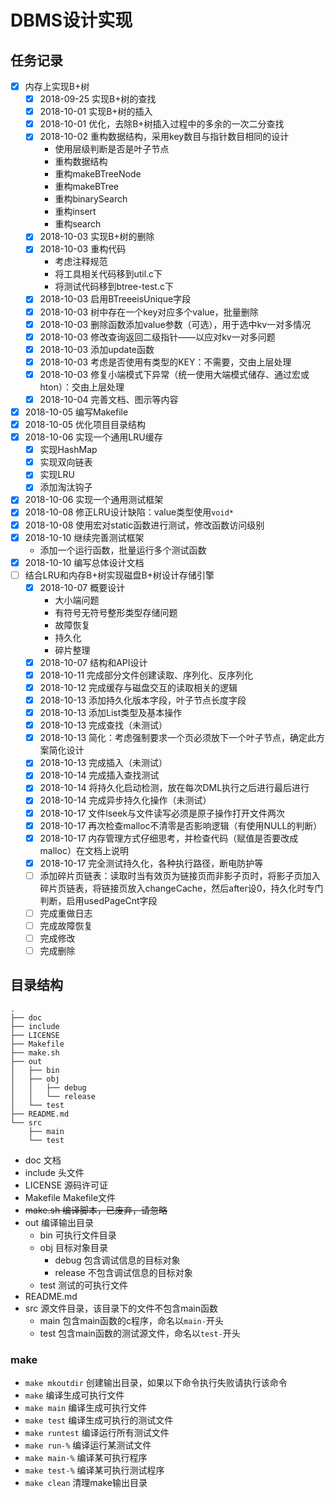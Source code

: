 # DBMS设计实现

## 任务记录

* [x] 内存上实现B+树
  * [x] 2018-09-25 实现B+树的查找
  * [x] 2018-10-01 实现B+树的插入
  * [x] 2018-10-01 优化，去除B+树插入过程中的多余的一次二分查找
  * [x] 2018-10-02 重构数据结构，采用key数目与指针数目相同的设计
    * 使用层级判断是否是叶子节点
    * 重构数据结构
    * 重构makeBTreeNode
    * 重构makeBTree
    * 重构binarySearch
    * 重构insert
    * 重构search
  * [x] 2018-10-03 实现B+树的删除
  * [x] 2018-10-03 重构代码
    * 考虑注释规范
    * 将工具相关代码移到util.c下
    * 将测试代码移到btree-test.c下
  * [x] 2018-10-03 启用BTreeeisUnique字段
  * [x] 2018-10-03 树中存在一个key对应多个value，批量删除
  * [x] 2018-10-03 删除函数添加value参数（可选），用于选中kv一对多情况
  * [x] 2018-10-03 修改查询返回二级指针——以应对kv一对多问题
  * [x] 2018-10-03 添加update函数
  * [x] 2018-10-03 考虑是否使用有类型的KEY：不需要，交由上层处理
  * [x] 2018-10-03 修复小端模式下异常（统一使用大端模式储存、通过宏或hton）：交由上层处理
  * [x] 2018-10-04 完善文档、图示等内容
* [x] 2018-10-05 编写Makefile
* [x] 2018-10-05 优化项目目录结构
* [x] 2018-10-06 实现一个通用LRU缓存
  * [x] 实现HashMap
  * [x] 实现双向链表
  * [x] 实现LRU
  * [x] 添加淘汰钩子
* [x] 2018-10-06 实现一个通用测试框架
* [x] 2018-10-08 修正LRU设计缺陷：value类型使用`void*`
* [x] 2018-10-08 使用宏对static函数进行测试，修改函数访问级别
* [x] 2018-10-10 继续完善测试框架
  * 添加一个运行函数，批量运行多个测试函数
* [x] 2018-10-10 编写总体设计文档
* [ ] 结合LRU和内存B+树实现磁盘B+树设计存储引擎
  * [x] 2018-10-07 概要设计
    * 大小端问题
    * 有符号无符号整形类型存储问题
    * 故障恢复
    * 持久化
    * 碎片整理
  * [x] 2018-10-07 结构和API设计
  * [x] 2018-10-11 完成部分文件创建读取、序列化、反序列化
  * [x] 2018-10-12 完成缓存与磁盘交互的读取相关的逻辑
  * [x] 2018-10-13 添加持久化版本字段，叶子节点长度字段
  * [x] 2018-10-13 添加List类型及基本操作
  * [x] 2018-10-13 完成查找（未测试）
  * [x] 2018-10-13 简化：考虑强制要求一个页必须放下一个叶子节点，确定此方案简化设计
  * [x] 2018-10-13 完成插入（未测试）
  * [x] 2018-10-14 完成插入查找测试
  * [x] 2018-10-14 将持久化启动检测，放在每次DML执行之后进行最后进行
  * [x] 2018-10-14 完成异步持久化操作（未测试）
  * [x] 2018-10-17 文件lseek与文件读写必须是原子操作打开文件两次
  * [x] 2018-10-17 再次检查malloc不清零是否影响逻辑（有使用NULL的判断）
  * [x] 2018-10-17 内存管理方式仔细思考，并检查代码（赋值是否要改成malloc）在文档上说明
  * [x] 2018-10-17 完全测试持久化，各种执行路径，断电防护等
  * [ ] 添加碎片页链表：读取时当有效页为链接页而非影子页时，将影子页加入碎片页链表，将链接页放入changeCache，然后after设0，持久化时专门判断，启用usedPageCnt字段
  * [ ] 完成重做日志
  * [ ] 完成故障恢复
  * [ ] 完成修改
  * [ ] 完成删除

## 目录结构

```tree
.
├── doc
├── include
├── LICENSE
├── Makefile
├── make.sh
├── out
│   ├── bin
│   ├── obj
│   │   ├── debug
│   │   └── release
│   └── test
├── README.md
└── src
    ├── main
    └── test
```

* doc 文档
* include 头文件
* LICENSE 源码许可证
* Makefile Makefile文件
* ~~make.sh 编译脚本，已废弃，请忽略~~
* out 编译输出目录
  * bin 可执行文件目录
  * obj 目标对象目录
    * debug 包含调试信息的目标对象
    * release 不包含调试信息的目标对象
  * test 测试的可执行文件
* README.md
* src 源文件目录，该目录下的文件不包含main函数
  * main 包含main函数的c程序，命名以`main-`开头
  * test 包含main函数的测试源文件，命名以`test-`开头

### make

* `make mkoutdir` 创建输出目录，如果以下命令执行失败请执行该命令
* `make` 编译生成可执行文件
* `make main` 编译生成可执行文件
* `make test` 编译生成可执行的测试文件
* `make runtest` 编译运行所有测试文件
* `make run-%` 编译运行某测试文件
* `make main-%` 编译某可执行程序
* `make test-%` 编译某可执行测试程序
* `make clean` 清理make输出目录